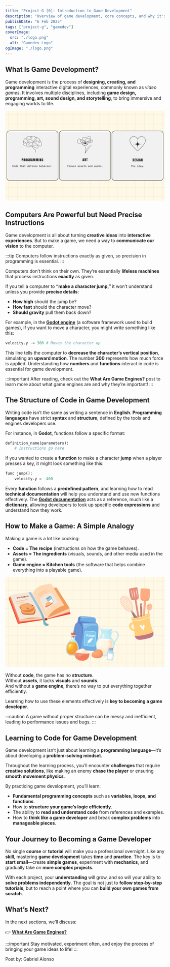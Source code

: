 ```yaml
---
title: "Project-G [0]: Introduction to Game Development"
description: "Overview of game development, core concepts, and why it's an exciting field."
publishDate: "6 Feb 2025"
tags: ["project-g", "gamedev"]
coverImage:
  src: "./logo.png"
  alt: "Gamedev Logo"
ogImage: "./logo.png"
---
```


## What Is Game Development?

Game development is the process of **designing, creating, and programming** interactive digital experiences, commonly known as *video games*. It involves multiple disciplines, including **game design, programming, art, sound design, and storytelling**, to bring immersive and engaging worlds to life.

![1](./1.png)

## Computers Are Powerful but Need Precise Instructions

Game development is all about turning **creative ideas** into **interactive experiences**. But to make a game, we need a way to **communicate our vision** to the computer. 

:::tip
Computers follow instructions exactly as given, so precision in programming is essential.
:::

Computers don’t think on their own. They’re essentially **lifeless machines** that process instructions **exactly** as given. 

If you tell a computer to **“make a character jump,”** it won’t understand unless you provide **precise details**:

- **How high** should the jump be?  
- **How fast** should the character move?  
- **Should gravity** pull them back down?  

For example, in the [**Godot engine**](https://godotengine.org/) (a software framework used to build games), if you want to move a character, you might write something like this:

```python title="file.gd"
velocity.y -= 300 # Moves the character up
```

This line tells the computer to **decrease the character’s vertical position**, simulating an **upward motion**. The number **300** represents how much force is applied. Understanding how **numbers** and **functions** interact in code is essential for game development.

:::important
After reading, check out the **What Are Game Engines?** post to learn more about what game engines are and why they’re important!
:::

## The Structure of Code in Game Development

Writing code isn’t the same as writing a sentence in **English**. **Programming languages** have strict **syntax** and **structure**, defined by the tools and engines developers use.  

For instance, in **Godot**, functions follow a specific format:

```python title="file.gd"
definition_name(parameters):
    # Instructions go here
```

If you wanted to create a **function** to make a character **jump** when a player presses a key, it might look something like this:

```python title="file.gd"
func jump():
    velocity.y = -400
```

Every **function** follows a **predefined pattern**, and learning how to read **technical documentation** will help you understand and use new functions effectively. The [**Godot documentation**](https://docs.godotengine.org/en/stable/about/introduction.html) acts as a reference, much like a **dictionary**, allowing developers to look up specific **code expressions** and understand how they work.


## How to Make a Game: A Simple Analogy

Making a game is a lot like cooking:

- **Code = The recipe** (instructions on how the game behaves).
- **Assets = The ingredients** (visuals, sounds, and other media used in the game).
- **Game engine = Kitchen tools** (the software that helps combine everything into a playable game).

![2](./2.png)

Without **code**, the game has no **structure**.  
Without **assets**, it lacks **visuals** and **sounds**.  
And without a **game engine**, there’s no way to put everything together efficiently.  

Learning how to use these elements effectively is **key to becoming a game developer**.

:::caution
A game without proper structure can be messy and inefficient, leading to performance issues and bugs.
:::

## Learning to Code for Game Development

Game development isn’t just about learning a **programming language**—it’s about developing a **problem-solving mindset**.  

Throughout the learning process, you’ll encounter **challenges** that require **creative solutions**, like making an enemy **chase the player** or ensuring **smooth movement physics**.  

By practicing game development, you’ll learn:  

- **Fundamental programming concepts** such as **variables, loops, and functions**.  
- How to **structure your game’s logic efficiently**.  
- The ability to **read and understand code** from references and examples.  
- How to **think like a game developer** and break **complex problems** into **manageable pieces**.  

## Your Journey to Becoming a Game Developer

No single **course** or **tutorial** will make you a professional overnight. Like any **skill**, mastering **game development** takes **time** and **practice**. The key is to **start small**—create **simple games**, experiment with **mechanics**, and gradually take on **more complex projects**.  

With each project, your **understanding** will grow, and so will your ability to **solve problems independently**. The goal is not just to **follow step-by-step tutorials**, but to reach a point where you can **build your own games from scratch**.

## What’s Next?

In the next sections, we’ll discuss:

👉 [**What Are Game Engines?**](https://www.artecs.org/posts/game-engines-intro/)

:::important
Stay motivated, experiment often, and enjoy the process of bringing your game ideas to life!
:::

Post by: Gabriel Alonso
